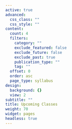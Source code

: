 ```yaml
---
active: true
advanced:
  css_class: ""
  css_style: ""
content:
  count: 4
  filters:
    category: ""
    exclude_featured: false
    exclude_future: false
    exclude_past: true
    publication_type: ""
    tag: ""
  offset: 0
  order: asc
  page_type: syllabus
design:
  background: {}
  view: 2
subtitle: ""
title: Upcoming Classes
weight: 70
widget: pages
headless: true
---
```

